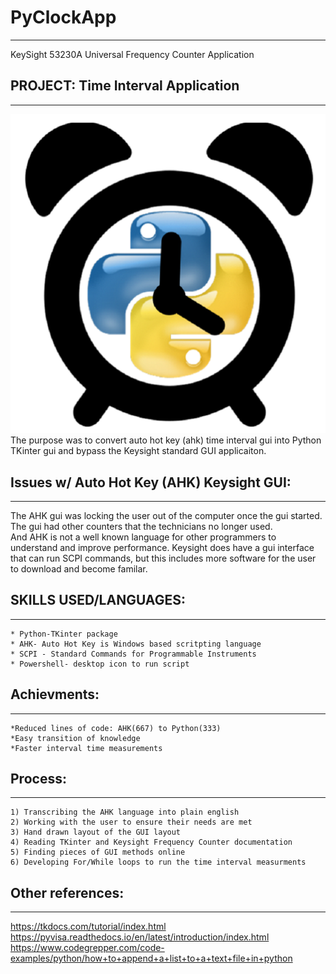 # PyClockApp
----------------------------------------------
KeySight 53230A Universal Frequency Counter Application 

## PROJECT: Time Interval Application 
----------------------------------------------
![pyclockapp_picture.png](images/pyclockapp_picture.png)
The purpose was to convert auto hot key (ahk) time interval gui into Python TKinter gui and bypass the Keysight standard GUI applicaiton. 

## Issues w/ Auto Hot Key (AHK) Keysight GUI:
---------------------------------------------
The AHK gui was locking the user out of the computer once the gui started.  The gui had other counters that the technicians no longer used.  
And AHK is not a well known language for other programmers to understand and improve performance. 
Keysight does have a gui interface that can run SCPI commands, but this includes more software for the user to download and become familar.   
    
## SKILLS USED/LANGUAGES:
-------------------------
    * Python-TKinter package
    * AHK- Auto Hot Key is Windows based scritpting language
    * SCPI - Standard Commands for Programmable Instruments  
    * Powershell- desktop icon to run script

## Achievments:
---------------------------------------------
    *Reduced lines of code: AHK(667) to Python(333)
    *Easy transition of knowledge 
    *Faster interval time measurements 

## Process:
---------------------------------------------
    1) Transcribing the AHK language into plain english 
    2) Working with the user to ensure their needs are met
    3) Hand drawn layout of the GUI layout
    4) Reading TKinter and Keysight Frequency Counter documentation 
    5) Finding pieces of GUI methods online
    6) Developing For/While loops to run the time interval measurments 
    
## Other references:
----------------------------------------------
https://tkdocs.com/tutorial/index.html
https://pyvisa.readthedocs.io/en/latest/introduction/index.html
https://www.codegrepper.com/code-examples/python/how+to+append+a+list+to+a+text+file+in+python
    

